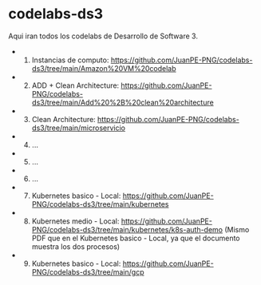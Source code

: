 # codelabs-ds3
Aqui iran todos los codelabs de Desarrollo de Software 3.
- 1. Instancias de computo: https://github.com/JuanPE-PNG/codelabs-ds3/tree/main/Amazon%20VM%20codelab
- 2. ADD + Clean Architecture: https://github.com/JuanPE-PNG/codelabs-ds3/tree/main/Add%20%2B%20clean%20architecture
- 3. Clean Architecture: https://github.com/JuanPE-PNG/codelabs-ds3/tree/main/microservicio
- 4. ...
- 5. ...
- 6. ...
- 7. Kubernetes basico - Local: https://github.com/JuanPE-PNG/codelabs-ds3/tree/main/kubernetes
- 8. Kubernetes medio - Local: https://github.com/JuanPE-PNG/codelabs-ds3/tree/main/kubernetes/k8s-auth-demo (Mismo PDF que en el Kubernetes basico - Local, ya que el documento muestra los dos procesos)
- 9. Kubernetes basico - Local: https://github.com/JuanPE-PNG/codelabs-ds3/tree/main/gcp
